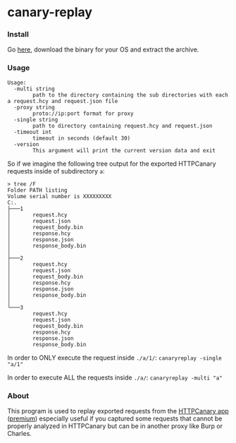 # canary-replay

### Install
Go [here](https://github.com/BRUHItsABunny/canary-replay/releases), download the binary for your OS and extract the archive.

### Usage
```
Usage:
  -multi string
        path to the directory containing the sub directories with each a request.hcy and request.json file
  -proxy string
        proto://ip:port format for proxy
  -single string
        path to directory containing request.hcy and request.json
  -timeout int
        timeout in seconds (default 30)
  -version
        This argument will print the current version data and exit
```

So if we imagine the following tree output for the exported HTTPCanary requests inside of subdirectory `a`:
```
> tree /F
Folder PATH listing
Volume serial number is XXXXXXXXX
C:.
├───1
│       request.hcy
│       request.json
│       request_body.bin
│       response.hcy
│       response.json
│       response_body.bin
│
├───2
│       request.hcy
│       request.json
│       request_body.bin
│       response.hcy
│       response.json
│       response_body.bin
│
└───3
        request.hcy
        request.json
        request_body.bin
        response.hcy
        response.json
        response_body.bin
```

In order to ONLY execute the request inside `./a/1/`:
```canaryreplay -single "a/1"```

In order to execute ALL the requests inside `./a/`:
```canaryreplay -multi "a"```

### About 
This program is used to replay exported requests from the [HTTPCanary app](https://play.google.com/store/apps/details?id=com.guoshi.httpcanary) ([premium](https://play.google.com/store/apps/details?id=com.guoshi.httpcanary.premium)) especially useful if you captured some requests that cannot be properly analyzed in HTTPCanary but can be in another proxy like Burp or Charles.